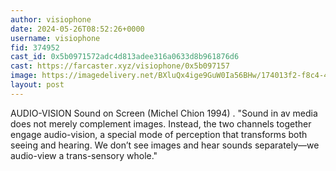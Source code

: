```yaml
---
author: visiophone
date: 2024-05-26T08:52:26+0000
username: visiophone
fid: 374952
cast_id: 0x5b0971572adc4d813adee316a0633d8b961876d6
cast: https://farcaster.xyz/visiophone/0x5b097157
image: https://imagedelivery.net/BXluQx4ige9GuW0Ia56BHw/174013f2-f8c4-4fe4-6a18-915ceaa94900/original
layout: post
---
```


AUDIO-VISION Sound on Screen
(Michel Chion 1994)
.
"Sound in av media does not merely complement images. Instead, the two channels together engage audio-vision, a special mode of perception that transforms both seeing and hearing. We don’t see images and hear sounds separately—we audio-view a trans-sensory whole."

<img src='https://imagedelivery.net/BXluQx4ige9GuW0Ia56BHw/174013f2-f8c4-4fe4-6a18-915ceaa94900/original' alt='' referrerpolicy='no-referrer'/>
